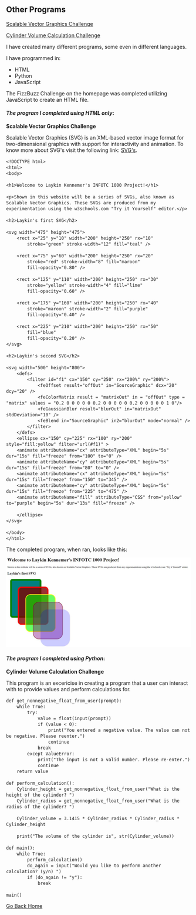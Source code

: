 ## Other Programs

[Scalable Vector Graphics Challenge](https://github.com/LaykinK/LaykinK.github.io/blob/main/Other%20Programs.md#the-program-i-completed-using-html-only)

[Cylinder Volume Calculation Challenge](https://github.com/LaykinK/LaykinK.github.io/blob/main/Other%20Programs.md#the-program-i-completed-using-python)

I have created many different programs, some even in different languages.

I have programmed in:
- HTML
- Python
- JavaScript

The FizzBuzz Challenge on the homepage was completed utilizing JavaScript to create an HTML file.


#### *The program I completed using HTML only*:

**Scalable Vector Graphics Challenge**

Scalable Vector Graphics (SVG) is an XML-based vector image format for two-dimensional graphics with support for interactivity and animation. To know more about SVG's visit the following link: [SVG's](https://en.wikipedia.org/wiki/Scalable_Vector_Graphics).

```
<!DOCTYPE html>
<html>
<body>

<h1>Welcome to Laykin Kennemer's INFOTC 1000 Project!</h1>

<p>Shown in this website will be a series of SVGs, also known as Scalable Vector Graphics. These SVGs are produced from my experimentation using the w3schools.com "Try it Yourself" editor.</p>

<h2>Laykin's first SVG</h2>

<svg width="475" height="475">
	<rect x="25" y="10" width="200" height="250" rx="10"
		stroke="green" stroke-width="12" fill="teal" />
		
	<rect x="75" y="60" width="200" height="250" rx="20"
		stroke="red" stroke-width="8" fill="maroon" 
		fill-opacity="0.80" />
		
	<rect x="125" y="110" width="200" height="250" rx="30"
		stroke="yellow" stroke-width="4" fill="lime"
		fill-opacity="0.60" />
	
	<rect x="175" y="160" width="200" height="250" rx="40"
		stroke="maroon" stroke-width="2" fill="purple"
		fill-opacity="0.40" />
		
	<rect x="225" y="210" width="200" height="250" rx="50"
		fill="blue"
		fill-opacity="0.20" />
</svg>

<h2>Laykin's second SVG</h2>

<svg width="500" height="800">
	<defs>
		<filter id="f1" cx="150" cy="250" rx="200%" ry="200%">
			<feOffset result="offOut" in="SourceGraphic" dcx="20" dcy="20" />
			<feColorMatrix result = "matrixOut" in = "offOut" type = "matrix" values = "0.2 0 0 0 0 0 0.2 0 0 0 0 0 0.2 0 0 0 0 0 1 0"/>
			<feGaussianBlur result="blurOut" in="matrixOut" stdDeviation="10" />
			<feBlend in="SourceGraphic" in2="blurOut" mode="normal" />
		</filter>
	</defs>
	<ellipse cx="150" cy="225" rx="100" ry="200"
style="fill:yellow" filter="url(#f1)" >
	<animate attributeName="cx" attributeType="XML" begin="5s" dur="15s" fill="freeze" from="100" to="0" />
	<animate attributeName="cy" attributeType="XML" begin="5s" dur="15s" fill="freeze" from="80" to="0" />
	<animate attributeName="cx" attributeType="XML" begin="5s" dur="15s" fill="freeze" from="150" to="345" />
	<animate attributeName="cy" attributeType="XML" begin="5s" dur="15s" fill="freeze" from="225" to="475" />
	<animate attributeName="fill" attributeType="CSS" from="yellow" to="purple" begin="5s" dur="13s" fill="freeze" />
	
	</ellipse>
</svg>
	
</body>
</html>
```

The completed program, when ran, looks like this:

![SVG Result](https://github.com/LaykinK/LaykinK.github.io/blob/main/SVGResult.JPG)


#### *The program I completed using Python*:

**Cylinder Volume Calculation Challenge**

This program is an excericise in creating a program that a user can interact with to provide values and perform calculations for.

```
def get_nonnegative_float_from_user(prompt):
    while True:
        try:
            value = float(input(prompt))
            if (value < 0):
                print("You entered a negative value. The value can not be negative. Please reenter.")
                continue
            break
        except ValueError:
            print("The input is not a valid number. Please re-enter.")
            continue
    return value

def perform_calculation():
    Cylinder_height = get_nonnegative_float_from_user("What is the height of the cylinder? ")
    Cylinder_radius = get_nonnegative_float_from_user("What is the radius of the cylinder? ")

    Cylinder_volume = 3.1415 * Cylinder_radius * Cylinder_radius * Cylinder_height

    print("The volume of the cylinder is", str(Cylinder_volume))

def main():
    while True:
        perform_calculation()
        do_again = input("Would you like to perform another calculation? (y/n) ")
        if (do_again != "y"):
            break

main()
```


[Go Back Home](https://github.com/LaykinK/LaykinK.github.io#welcome-to-laykins-homepage)
